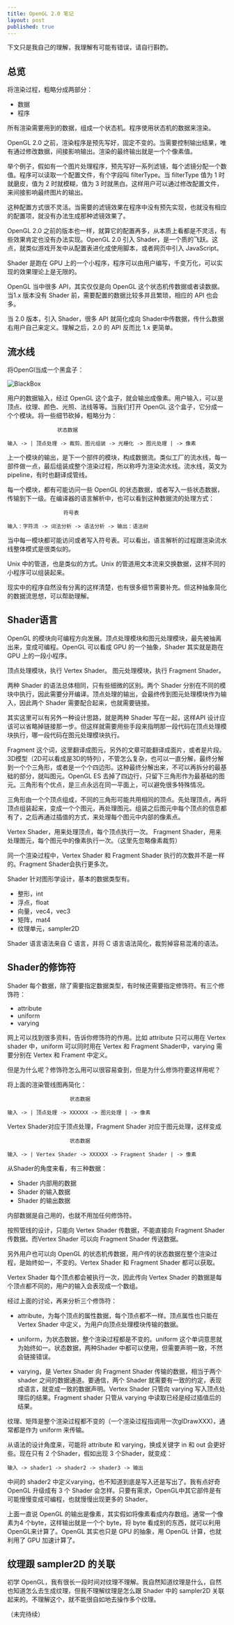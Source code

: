 ```yaml
---
title: OpenGL 2.0 笔记
layout: post
published: true
---
```


下文只是我自己的理解，我理解有可能有错误，请自行斟酌。

## 总览

将渲染过程，粗略分成两部分：

* 数据
* 程序

所有渲染需要用到的数据，组成一个状态机。程序使用状态机的数据来渲染。

OpenGL 2.0 之前，渲染程序是预先写好，固定不变的。当需要控制输出结果，唯有通过修改数据，间接影响输出。渲染的最终输出就是一个个像素值。

举个例子，假如有一个图片处理程序，预先写好一系列滤镜，每个滤镜分配一个数值。程序可以读取一个配置文件，有个字段叫 filterType。当 filterType 值为 1 时就磨皮，值为 2 时就模糊，值为 3 时就黑白。这样用户可以通过修改配置文件，来间接影响最终图片的输出。

这种配置方式很不灵活。当需要的滤镜效果在程序中没有预先实现，也就没有相应的配置项，就没有办法生成那种滤镜效果了。

OpenGL 2.0 之前的版本也一样，就算它的配置再多，从本质上看都是不灵活，有些效果肯定也没有办法实现。OpenGL 2.0 引入 Shader，是一个质的飞跃。这点，就类似游戏开发中从配置表进化成使用脚本，或者网页中引入 JavaScript。

Shader 是跑在 GPU 上的一个小程序，程序可以由用户编写，千变万化，可以实现的效果理论上是无限的。

OpenGL 当中很多 API，其实仅仅是向 OpenGL 这个状态机传数据或者读数据。当1.x 版本没有 Shader 前，需要配置的数据比较多并且繁琐，相应的 API 也会多。

当 2.0 版本，引入 Shader，很多 API 就简化成向 Shader中传数据，传什么数据右用户自己来定义。理解之后，2.0 的 API 反而比 1.x 更简单。

## 流水线

将OpenGl当成一个黑盒子：

![BlackBox](/media/images/gl-blackbox.png)

用户的数据输入，经过 OpenGL 这个盒子，就会输出成像素。用户输入，可以是顶点、纹理、颜色、光照、法线等等。当我们打开 OpenGL 这个盒子，它分成一个个模块。将一些细节砍掉，粗略分为：

                    状态数据

	输入 -> | 顶点处理 -> 裁剪、图元组装 -> 光栅化 -> 图元处理 | -> 像素
	
上一个模块的输出，是下一个部件的模块，构成数据流。类似工厂的流水线，每一部件做一点，最后组装成整个渲染过程，所以称呼为渲染流水线。流水线，英文为pipeline，有时也翻译成管线。

每一个模块，都有可能访问一些 OpenGL 的状态数据，或者写入一些状态数据，传输到下一级。在编译器的语言解析中，也可以看到这种数据流的处理方式：

                      符号表

	输入：字符流 -> 词法分析 -> 语法分析 -> 输出：语法树
	
当中每一模块都可能访问或者写入符号表。可以看出，语言解析的过程跟渲染流水线整体模式是很类似的。

Unix 中的管道，也是类似的方式。Unix 的管道用文本流来交换数据，这样不同的小程序可以组装起来。

现实中的程序自然没有分离的这样清楚，也有很多细节需要补充。但这种抽象简化的数据流思想，可以帮助理解。

## Shader语言

OpenGL 的模块向可编程方向发展。顶点处理模块和图元处理模块，最先被抽离出来，变成可编程。OpenGL 可以看成 GPU 的一个抽象，Shader 其实就是跑在 GPU 上的一段小程序。

顶点处理模块，执行 Vertex Shader。 图元处理模块，执行 Fragment Shader。

两种 Shader 的语法总体相同，只有些细微的区别。两个 Shader 分别在不同的模块中执行，因此需要分开编译。顶点处理的输出，会最终传到图元处理模块作为输入，因此两个 Shader 需要配合起来，也就需要链接。

其实这里可以有另外一种设计思路，就是两种 Shader 写在一起，这样API 设计应该可以省略掉链接那一步。但这样就需要用些手段来指明那一段代码在顶点处理模块执行，哪一段代码在图元处理模块执行。

Fragment 这个词，这里翻译成图元，另外的文章可能翻译成面片，或者是片段。3D模型（2D可以看成是3D的特列），不管怎么复杂，也可以一直分解，最终分解到一个个三角形，或者是一个个四边形。这种最终分解出来，不可以再拆分的最基础的部分，就叫图元。OpenGL ES 去掉了四边行，只留下三角形作为最基础的图元。三角形有个优点，是三点永远在同一平面上，可以避免很多特殊情况。

三角形由一个个顶点组成，不同的三角形可能共用相同的顶点。先处理顶点，再将顶点组装起来，变成一个个图元，再处理图元。组装之后图元中每个顶点的信息都有了，之后再通过插值的方式，来处理每个图元中内部的像素点。

Vertex Shader，用来处理顶点，每个顶点执行一次。 Fragment Shader，用来处理图元，每个图元中的像素执行一次。（这里先忽略像素裁剪）

同一个渲染过程中，Vertex Shader 和 Fragment Shader 执行的次数并不是一样的。Fragment Shader会执行更多次。

Shader 针对图形学设计，基本的数据类型有。

* 整形，int
* 浮点，float
* 向量，vec4，vec3
* 矩阵，mat4
* 纹理单元，sampler2D

Shader 语言语法来自 C 语言，并将 C 语言语法简化，裁剪掉容易混淆的语法。

## Shader的修饰符

Shader 每个数据，除了需要指定数据类型，有时候还需要指定修饰符。有三个修饰符：

* attribute
* uniform
* varying

网上可以找到很多资料，告诉你修饰符的作用。比如 attribute 只可以用在 Vertex shader 中，uniform 可以同时用在 Vertex 和 Fragment Shader中，varying 需要分别在 Vertex 和 Frament 中定义。

但是为什么呢？修饰符怎么用可以很容易查到，但是为什么修饰符要这样用呢？

将上面的渲染管线图再简化：

	                    状态数据
	
	输入 -> | 顶点处理 -> XXXXXX -> 图元处理 | -> 像素
	
Vertex Shader对应于顶点处理，Fragment Shader 对应于图元处理，这样变成

	                    状态数据
	
	输入 -> | Vertex Shader -> XXXXXX -> Fragment Shader | -> 像素
	
从Shader的角度来看，有三种数据：

* Shader 内部用的数据
* Shader 的输入数据
* Shader 的输出数据

内部数据是自己用的，也就不用加任何修饰符。

按照管线的设计，只能向 Vertex Shader 传数据，不能直接向 Fragment Shader传数据。而Vertex Shader 可以向 Fragment Shader 传送数据。

另外用户也可以向 OpenGL 的状态机传数据，用户传的状态数据在整个渲染过程，是始终如一，不变的。Vertex Shader 和 Fragment Shader 都可以获取。

Vertex Shader 每个顶点都会被执行一次，因此传向 Vertex Shader 的数据是每个顶点都不同的，用户的输入会表现成一个数组。

经过上面的讨论，再来分析三个修饰符：

* attribute，为每个顶点的属性数据，每个顶点都不一样。顶点属性也只能在Vertex Shader 中定义，为用户向顶点处理模块传输的数据。

* uniform，为状态数据，整个渲染过程都是不变的。uniform 这个单词意思就为始终如一。状态数据，两种Shader 中都可以使用，但需要声明一致，不然会链接错误。

* varying，是 Vertex Shader 向 Fragment Shader 传输的数据，相当于两个shader 之间的数据通道。要通信，两个 Shader 就需要有一致的约定，表现成语言，就变成一致的数据声明。Vertex Shader 只管向 varying 写入顶点处理后的结果。Fragment shader 只管从 varying 中读取已经是经过插值后的结果。

纹理、矩阵是整个渲染过程都不变的（一个渲染过程指调用一次glDrawXXX)，通常都是作为 uniform 来传输。

从语法的设计角度来，可能将 attribute 和 varying，换成关键字 in 和 out 会更好些。现在只有 2 个Shader，假如出现 3 个Shader，就变成：

	输入 -> shader1 -> shader2 -> shader3 -> 输出
	
中间的 shader2 中定义varying，也不知道到底是写入还是写出了。我有点好奇OpenGL 升级成有 3 个 Shader 会怎样。只要有需求，OpenGL中其它部件是有可能慢慢变成可编程，也就慢慢出现更多的 Shader。

上面一直说 OpenGL 的输出是像素，其实假如将像素看成内存数组。通常一个像素为4 个byte，这样输出就是一个个 byte，将 byte 看成别的东西，就可以利用OpenGL来计算了。OpenGL 其实也只是 GPU 的抽象，用 OpenGL 计算，也就利用了 GPU 加速计算了。

## 纹理跟 sampler2D 的关联

初学 OpenGL，我有很长一段时间对纹理不理解。我自然知道纹理是什么，自然也知道怎么去生成纹理，但我不理解纹理是怎么跟 Shader 中的 sampler2D 关联起来的。不理解这个，就不能很自如地去操作多个纹理。

（未完待续）

